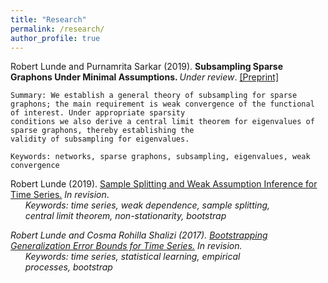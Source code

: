 ```yaml
---
title: "Research"
permalink: /research/
author_profile: true
---
```

Robert Lunde and Purnamrita Sarkar (2019). <b> Subsampling Sparse Graphons Under Minimal Assumptions. </b> <i>Under review</i>. [[Preprint]](https://arxiv.org/pdf/1907.12528.pdf)   
```
Summary: We establish a general theory of subsampling for sparse
graphons; the main requirement is weak convergence of the functional of interest. Under appropriate sparsity
conditions we also derive a central limit theorem for eigenvalues of sparse graphons, thereby establishing the
validity of subsampling for eigenvalues. 

Keywords: networks, sparse graphons, subsampling, eigenvalues, weak convergence  
```

Robert Lunde (2019). [Sample Splitting and Weak Assumption Inference for Time Series.](https://arxiv.org/abs/1902.07425)  <i>In revision</i>.  
  &nbsp;&nbsp;&nbsp;&nbsp;&nbsp; <i>Keywords: time series, weak dependence, sample splitting,  
  &nbsp;&nbsp;&nbsp;&nbsp;&nbsp; central limit theorem, non-stationarity, bootstrap

Robert Lunde and Cosma Rohilla Shalizi (2017). [Bootstrapping Generalization Error Bounds for Time Series.](https://arxiv.org/abs/1711.02834)  <i>In revision</i>.  
  &nbsp;&nbsp;&nbsp;&nbsp;&nbsp; <i>Keywords: time series, statistical learning, empirical     
  &nbsp;&nbsp;&nbsp;&nbsp;&nbsp; processes, bootstrap



